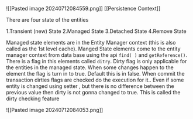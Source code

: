 ![[Pasted image 20240712084559.png]]
[[Persistence Context]]

There are four state of the entities

1.Transient (new) State
2.Managed State
3.Detached State
4.Remove State

Managed state elements are in the Entity Manager context (this is also called as the 1st level cache). Manged State elements come to the entity manager context from data base using the api `find( )` and `getReference()`. There is a flag in this elements called `ditry`. Dirty flag is only applicable for the entities in the managed state. When some changes happen to the element the flag is turn in to true. Default this is in false. When commit the transaction dirties flags are checked do the execution for it.. Even if some entity is changed using setter , but there is no difference between the previous value then dirty is not gonna changed to true. This is called the dirty checking feature


![[Pasted image 20240712084053.png]]